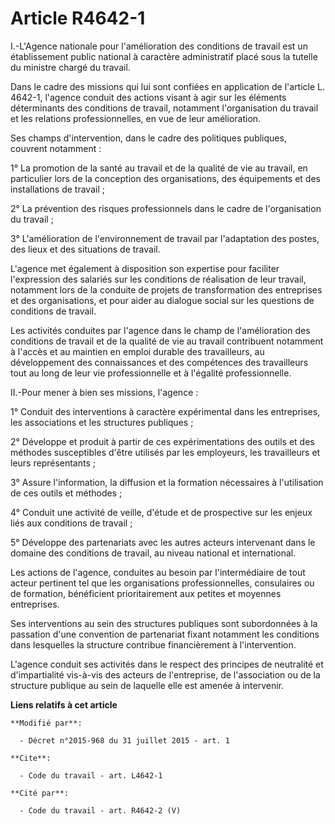 # Article R4642-1

I.-L'Agence nationale pour l'amélioration des conditions de travail est un établissement public national à caractère
administratif placé sous la tutelle du ministre chargé du travail. 

Dans le cadre des missions qui lui sont confiées en application de l'article L. 4642-1, l'agence conduit des actions visant à
agir sur les éléments déterminants des conditions de travail, notamment l'organisation du travail et les relations
professionnelles, en vue de leur amélioration. 

Ses champs d'intervention, dans le cadre des politiques publiques, couvrent notamment : 

1° La promotion de la santé au travail et de la qualité de vie au travail, en particulier lors de la conception des
organisations, des équipements et des installations de travail ; 

2° La prévention des risques professionnels dans le cadre de l'organisation du travail ; 

3° L'amélioration de l'environnement de travail par l'adaptation des postes, des lieux et des situations de travail. 

L'agence met également à disposition son expertise pour faciliter l'expression des salariés sur les conditions de réalisation
de leur travail, notamment lors de la conduite de projets de transformation des entreprises et des organisations, et pour
aider au dialogue social sur les questions de conditions de travail. 

Les activités conduites par l'agence dans le champ de l'amélioration des conditions de travail et de la qualité de vie au
travail contribuent notamment à l'accès et au maintien en emploi durable des travailleurs, au développement des connaissances
et des compétences des travailleurs tout au long de leur vie professionnelle et à l'égalité professionnelle. 

II.-Pour mener à bien ses missions, l'agence : 

1° Conduit des interventions à caractère expérimental dans les entreprises, les associations et les structures publiques ; 

2° Développe et produit à partir de ces expérimentations des outils et des méthodes susceptibles d'être utilisés par les
employeurs, les travailleurs et leurs représentants ; 

3° Assure l'information, la diffusion et la formation nécessaires à l'utilisation de ces outils et méthodes ; 

4° Conduit une activité de veille, d'étude et de prospective sur les enjeux liés aux conditions de travail ; 

5° Développe des partenariats avec les autres acteurs intervenant dans le domaine des conditions de travail, au niveau
national et international. 

Les actions de l'agence, conduites au besoin par l'intermédiaire de tout acteur pertinent tel que les organisations
professionnelles, consulaires ou de formation, bénéficient prioritairement aux petites et moyennes entreprises. 

Ses interventions au sein des structures publiques sont subordonnées à la passation d'une convention de partenariat fixant
notamment les conditions dans lesquelles la structure contribue financièrement à l'intervention. 

L'agence conduit ses activités dans le respect des principes de neutralité et d'impartialité vis-à-vis des acteurs de
l'entreprise, de l'association ou de la structure publique au sein de laquelle elle est amenée à intervenir.

**Liens relatifs à cet article**

	**Modifié par**:

	  - Décret n°2015-968 du 31 juillet 2015 - art. 1

	**Cite**:

	  - Code du travail - art. L4642-1

	**Cité par**:

	  - Code du travail - art. R4642-2 (V)
